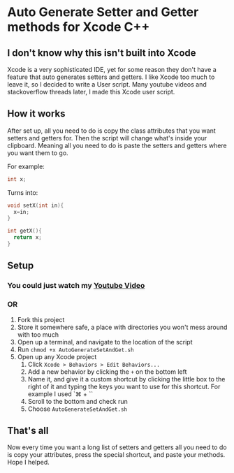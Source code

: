 # Auto Generate Setter and Getter methods for Xcode C++
## I don't know why this isn't built into Xcode
Xcode is a very sophisticated IDE, yet for some reason they don't have a feature that auto generates setters and getters. I like Xcode too much to leave it, so I decided to write a User script. Many youtube videos and stackoverflow threads later, I made this Xcode user script.

## How it works
After set up, all you need to do is copy the class attributes that you want setters and getters for. Then the script will change what's inside your clipboard. Meaning all you need to do is paste the setters and getters where you want them to go.

For example:
```cpp 
int x;
```
  
Turns into:
```cpp
void setX(int in){ 
  x=in; 
}

int getX(){ 
  return x; 
}
```

## Setup
### You could just watch my [Youtube Video]("")
### OR
1. Fork this project
2. Store it somewhere safe, a place with directories you won't mess around with too much
3. Open up a terminal, and navigate to the location of the script
4. Run `chmod +x AutoGenerateSetAndGet.sh` 
5. Open up any Xcode project
    1. Click `Xcode > Behaviors > Edit Behaviors...`
    2. Add a new behavior by clicking the `+` on the bottom left
    3. Name it, and give it a custom shortcut by clicking the little box to the right of it and typing the keys you want to use for this shortcut. For example I used `⌘ + `` 
    4. Scroll to the bottom and check run
    5. Choose `AutoGenerateSetAndGet.sh`
  
  

## That's all
Now every time you want a long list of setters and getters all you need to do is copy your attributes, press the special shortcut, and paste your methods. Hope I helped.

